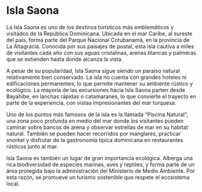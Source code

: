 # Isla Saona

La Isla Saona es uno de los destinos turísticos más emblemáticos y visitados de la República Dominicana. Ubicada en el mar Caribe, al sureste del país, forma parte del Parque Nacional Cotubanamá, en la provincia de La Altagracia. Conocida por sus paisajes de postal, esta isla cautiva a miles de visitantes cada año con sus aguas cristalinas, arenas blancas y palmeras que se extienden hasta donde alcanza la vista.

A pesar de su popularidad, Isla Saona sigue siendo un paraíso natural relativamente bien conservado. La isla no cuenta con grandes hoteles ni edificaciones permanentes, lo que permite mantener su ambiente rústico y ecológico. La mayoría de las excursiones hacia Isla Saona parten desde Bayahíbe, en lanchas rápidas o catamaranes, lo que convierte el trayecto en parte de la experiencia, con vistas impresionantes del mar turquesa.

Uno de los puntos más famosos de la isla es la llamada “Piscina Natural”, una zona poco profunda en medio del mar donde los visitantes pueden caminar sobre bancos de arena y observar estrellas de mar en su hábitat natural. También se pueden hacer recorridos por manglares, practicar snorkel y disfrutar de la gastronomía típica dominicana en restaurantes rústicos junto al mar.

Isla Saona es también un lugar de gran importancia ecológica. Alberga una rica biodiversidad de especies marinas, aves y reptiles, y forma parte de un área protegida bajo la administración del Ministerio de Medio Ambiente. Por esta razón, se promueve un turismo sostenible que respete el ecosistema local.
